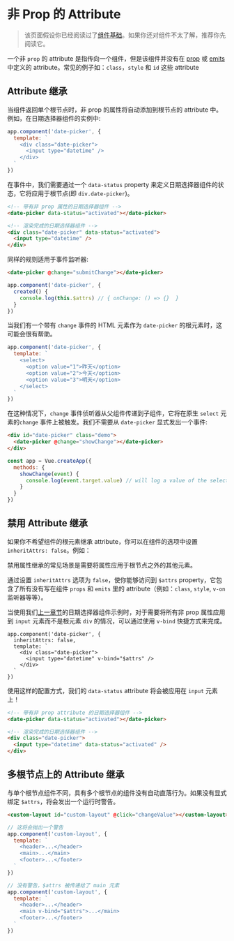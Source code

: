 # 非 Prop 的 Attribute

> 该页面假设你已经阅读过了[组件基础](component-basics.md)。如果你还对组件不太了解，推荐你先阅读它。

一个非 `prop` 的 attribute 是指传向一个组件，但是该组件并没有在 [prop](component-props) 或 [emits](component-custom-events.html#defining-custom-events) 中定义的 attribute。常见的例子如：`class`，`style` 和 `id` 这些 attribute

## Attribute 继承

当组件返回单个根节点时，非 prop 的属性将自动添加到根节点的 attribute 中。例如，在日期选择器组件的实例中:

```js
app.component('date-picker', {
  template: `
    <div class="date-picker">
      <input type="datetime" />
    </div>
  `
})
```

在事件中，我们需要通过一个 `data-status` property 来定义日期选择器组件的状态，它将应用于根节点(即 `div.date-picker`)。

```html
<!-- 带有非 prop 属性的日期选择器组件 -->
<date-picker data-status="activated"></date-picker>

<!-- 渲染完成的日期选择器组件 -->
<div class="date-picker" data-status="activated">
  <input type="datetime" />
</div>
```

同样的规则适用于事件监听器:

```html
<date-picker @change="submitChange"></date-picker>
```

```js
app.component('date-picker', {
  created() {
    console.log(this.$attrs) // { onChange: () => {}  }
  }
})
```

当我们有一个带有 `change` 事件的 HTML 元素作为 `date-picker` 的根元素时，这可能会很有帮助。

```js
app.component('date-picker', {
  template: `
    <select>
      <option value="1">昨天</option>
      <option value="2">今天</option>
      <option value="3">明天</option>
    </select>
  `
})
```

在这种情况下，`change` 事件侦听器从父组件传递到子组件，它将在原生 `select` 元素的`change` 事件上被触发。我们不需要从 `date-picker` 显式发出一个事件:

```html
<div id="date-picker" class="demo">
  <date-picker @change="showChange"></date-picker>
</div>
```

```js
const app = Vue.createApp({
  methods: {
    showChange(event) {
      console.log(event.target.value) // will log a value of the selected option
    }
  }
})
```

## 禁用 Attribute 继承

如果你不希望组件的根元素继承 attribute，你可以在组件的选项中设置 `inheritAttrs: false`。例如：

禁用属性继承的常见场景是需要将属性应用于根节点之外的其他元素。

通过设置 `inheritAttrs` 选项为 `false`，使你能够访问到 `$attrs` property，它包含了所有没有写在组件 `props` 和 `emits` 里的 attribute（例如：`class`, `style`, `v-on` 监听器等等）。

当使用我们[上一章节](#attribute-inheritance)的日期选择器组件示例时，对于需要将所有非 prop 属性应用到 `input` 元素而不是根元素 `div` 的情况，可以通过使用 `v-bind` 快捷方式来完成。

```js{5}
app.component('date-picker', {
  inheritAttrs: false,
  template: `
    <div class="date-picker">
      <input type="datetime" v-bind="$attrs" />
    </div>
  `
})
```

使用这样的配置方式，我们的 `data-status` attribute 将会被应用在 `input` 元素上！

```html
<!-- 带有非 prop attribute 的日期选择器组件 -->
<date-picker data-status="activated"></date-picker>

<!-- 渲染完成的日期选择器组件 -->
<div class="date-picker">
  <input type="datetime" data-status="activated" />
</div>
```

## 多根节点上的 Attribute 继承

与单个根节点组件不同，具有多个根节点的组件没有自动直落行为。如果没有显式绑定 `$attrs`，将会发出一个运行时警告。

```html
<custom-layout id="custom-layout" @click="changeValue"></custom-layout>
```

```js
// 这将会抛出一个警告
app.component('custom-layout', {
  template: `
    <header>...</header>
    <main>...</main>
    <footer>...</footer>
  `
})

// 没有警告，$attrs 被传递给了 main 元素
app.component('custom-layout', {
  template: `
    <header>...</header>
    <main v-bind="$attrs">...</main>
    <footer>...</footer>
  `
})
```
